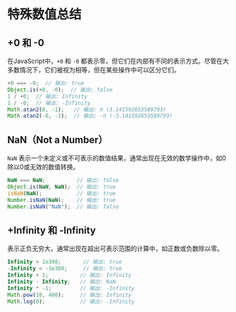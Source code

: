 # 特殊数值总结


## +0 和 -0

在JavaScript中，`+0` 和 `-0` 都表示零，但它们在内部有不同的表示方式。尽管在大多数情况下，它们被视为相等，但在某些操作中可以区分它们。

```javascript
+0 === -0;  // 输出: true
Object.is(+0, -0);  // 输出: false
1 / +0;  // 输出: Infinity
1 / -0;  // 输出: -Infinity
Math.atan2(0, -1);   // 输出: π (3.141592653589793)
Math.atan2(-0, -1);  // 输出: -π (-3.141592653589793)
```

## NaN（Not a Number）

`NaN` 表示一个未定义或不可表示的数值结果，通常出现在无效的数学操作中，如0除以0或无效的数值转换。

```javascript
NaN === NaN;          // 输出: false
Object.is(NaN, NaN);  // 输出: true
isNaN(NaN);           // 输出: true
Number.isNaN(NaN);    // 输出: true
Number.isNaN("NaN");  // 输出: false
```

## +Infinity 和 -Infinity

表示正负无穷大，通常出现在超出可表示范围的计算中，如正数或负数除以零。

```javascript
Infinity > 1e308;       // 输出: true
-Infinity < -1e308;     // 输出: true
Infinity + 1;          // 输出: Infinity
Infinity - Infinity;   // 输出: NaN
Infinity * -1;         // 输出: -Infinity
Math.pow(10, 400);     // 输出: Infinity
Math.log(0);           // 输出: -Infinity
```
